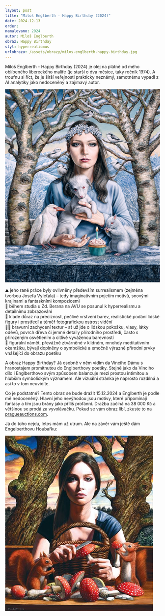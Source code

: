 ```yaml
---
layout: post
title: "Miloš Englberth - Happy Birthday (2024)"
date: 2024-12-13
order: 
namalovano: 2024
autor: Miloš Englberth
obraz: Happy Birthday
styl: hyperrealismus
urlobrazu: /assets/obrazy/milos-englberth-happy-birthday.jpg
---
```


Miloš Englberth - Happy Birthday (2024) je olej na plátně od mého oblíbeného libereckého malíře (je starší o dva měsíce, taky ročník 1974). A troufnu si říct, že je širší veřejnosti prakticky neznámý, samotnému vypadl z AI analytiky jako nedoceněný a zajímavý autor. 

![Miloš Englberth - Happy Birthday](/assets/obrazy/milos-englberth-happy-birthday.jpg)

⛰️ jeho rané práce byly ovlivněny především surrealismem (zejména tvorbou Josefa Vyleťala) – tedy imaginativním pojetím motivů, snovými krajinami a fantaskními kompozicemi \
🎨 během studia u Zd. Berana na AVU se posunul k hyperrealismu a detailnímu zobrazování \
🗿 klade důraz na preciznost, pečlivé vrstvení barev, realistické podání lidské figury i prostředí a téměř fotografickou ostrost vidění \
👱‍♀️ bravurní zachycení textur – ať už jde o lidskou pokožku, vlasy, látky oděvů, povrch dřeva či jemné detaily přírodního prostředí, často s přirozeným osvětlením a citlivě vyváženou barevností \
🗽 figurální námět, převážně ztvárněné v klidném, mnohdy meditativním okamžiku, bývají doplněny o symbolické a emočně výrazné přírodní prvky vnášející do obrazu poetiku

A obraz Happy Birthday? Já osobně v něm vidím da Vinciho Dámu s hranostajem promítnutou do Englberthovy poetiky. Stejně jako da Vinciho dílo i Englberthovo svým způsobem balancuje mezi prostou intimitou a hlubším symbolickým významem. Ale vizuální stránka je naprosto rozdílná a asi to v tom neuvidíte. 

Co je podstatné? Tento obraz se bude dražit 15.12.2024 a Englberth je podle mě nedoceněný. Hlavní jeho nevýhodou jsou motivy, které připomínají fantasy a tím jsou brány jako příliš profánní. Dražba začíná na 38 000 Kč a většinou se prodá za vyvolávačku. Pokud se vám obraz líbí, zkuste to na [pragueauctions.com](http://www.pragueauctions.com). 

Já do toho nejdu, letos mám už utrum. Ale na závěr vám ještě dám Engelberthovu Houbařku:

![Miloš Englberth - Houbařka](/assets/obrazy/milos-englberth-houbarka.jpg)
